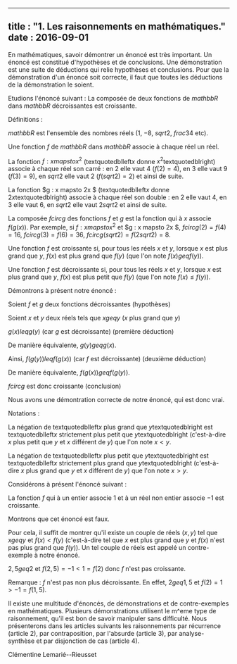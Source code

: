 
---
title : "1. Les raisonnements en mathématiques."
date : 2016-09-01
---

En mathématiques, savoir démontrer un énoncé est très important. Un énoncé est constitué d'hypothèses et de conclusions. Une démonstration est une suite de déductions qui relie hypothèses et conclusions. Pour que la démonstration d'un énoncé soit correcte, il faut que toutes les déductions de la démonstration le soient.

Etudions l'énoncé suivant : La composée de deux fonctions de $mathbb{R}$ dans $mathbb{R}$ décroissantes est croissante.

Définitions :

$mathbb{R}$ est l'ensemble des nombres réels ($1$, $-8$, $sqrt 2$, $frac{3}{4}$ etc).
 
Une fonction $f$ de $mathbb{R}$ dans $mathbb{R}$ associe à chaque réel un réel.

La fonction $f : x mapsto x^2$ (textquotedblleft$x$ donne $x^2$textquotedblright) associe à chaque réel son carré : en 2 elle vaut 4 ($f(2) = 4$), en 3 elle vaut 9 ($f(3) = 9$), en $sqrt 2$ elle vaut 2 ($f(sqrt 2) = 2$) et ainsi de suite.

La fonction $g : x mapsto 2x $ (textquotedblleft$x$ donne $2x$textquotedblright) associe à chaque réel son double : en 2 elle vaut 4, en 3 elle vaut 6, en $sqrt2$ elle vaut $2sqrt2$ et ainsi de suite.

La composée $f circ g$ des fonctions $f$ et $g$ est la fonction qui à $x$ associe $f(g(x))$.
Par exemple, si $f : x mapsto x^2$ et $g : x mapsto 2x $, $f circ g(2) = f(4) = 16$, $f circ g(3) = f(6) = 36$, $f circ g(sqrt2) = f(2sqrt2) = 8$.

Une fonction $f$ est croissante si, pour tous les réels $x$ et $y$, lorsque $x$ est plus grand que $y$, $f(x)$ est plus grand que $f(y)$ (que l'on note $f(x) geq f(y)$).

Une fonction $f$ est décroissante si, pour tous les réels $x$ et $y$, lorsque $x$ est plus grand que $y$, $f(x)$ est plus petit que $f(y)$ (que l'on note $f(x) \leq f(y)$).

Démontrons à présent notre énoncé :

Soient $f$ et $g$ deux fonctions décroissantes (hypothèses) 

Soient $x$ et $y$ deux réels tels que $x geq y$ ($x$ plus grand que $y$)

$g(x) leq g(y)$ (car $g$ est décroissante) (première déduction)

De manière équivalente, $g(y) geq g(x)$.

Ainsi, $f(g(y)) leq f(g(x))$ (car $f$ est décroissante) (deuxième déduction)

De manière équivalente, $f(g(x)) geq f(g(y))$.

$f circ g$ est donc croissante (conclusion)

Nous avons une démontration correcte de notre énoncé, qui est donc vrai.

Notations :

La négation de textquotedblleft$x$ plus grand que $y$textquotedblright est textquotedblleft$x$ strictement plus petit que $y$textquotedblright (c'est-à-dire $x$ plus petit que $y$ et $x$ différent de $y$) que l'on note $x < y$.

La négation de  textquotedblleft$x$ plus petit que $y$textquotedblright est textquotedblleft$x$ strictement plus grand que $y$textquotedblright (c'est-à-dire $x$ plus grand que $y$ et $x$ différent de $y$) que l'on note $x > y$.

Considérons à présent l'énoncé suivant : 

La fonction $f$ qui à un entier associe $1$ et à un réel non entier associe $-1$ est croissante.

Montrons que cet énoncé est faux. 

Pour cela, il suffit de montrer qu'il existe un couple de réels $(x,y)$ tel que $x geq y$ et $f(x) < f(y)$ (c'est-à-dire tel que $x$ est plus grand que $y$ et $f(x)$ n'est pas plus grand que $f(y)$). Un tel couple de réels est appelé un contre-exemple à notre énoncé.

$2,5 geq 2$ et $f(2,5) = -1 < 1 = f(2)$ donc $f$ n'est pas croissante.

Remarque : $f$ n'est pas non plus décroissante. En effet, $2 geq 1,5$ et $f(2) = 1 > -1 = f(1,5)$.

Il existe une multitude d'énoncés, de démonstrations et de contre-exemples en mathématiques. Plusieurs démonstrations utilisent le m^eme type de raisonnement, qu'il est bon de savoir manipuler sans difficulté. Nous présenterons dans les articles suivants les raisonnements par récurrence (article 2), par contraposition, par l'absurde (article 3), par analyse-synthèse et par disjonction de cas (article 4).

Clémentine Lemarié--Rieusset
